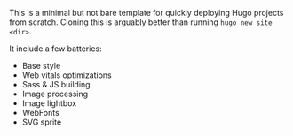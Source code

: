 This is a minimal but not bare template for quickly deploying Hugo projects from scratch. Cloning this is arguably better than running `hugo new site <dir>`.

It include a few batteries:

- Base style
- Web vitals optimizations
- Sass & JS building
- Image processing
- Image lightbox
- WebFonts
- SVG sprite
